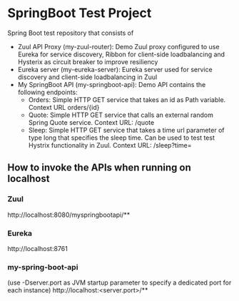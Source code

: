 # SpringBoot Test Project
Spring Boot test repository that consists of
- Zuul API Proxy (my-zuul-router): Demo Zuul proxy configured to use Eureka for service discovery, Ribbon for client-side loadbalancing and Hysterix as circuit breaker to improve resiliency
- Eureka server  (my-eureka-server): Eureka server used for service discovery and client-side loadbalancing in Zuul
- My SpringBoot API (my-springboot-api): Demo API contains the following endpoints: 
	- Orders: Simple HTTP GET service that takes an id as Path variable. Context URL orders/{id}
	- Quote: Simple HTTP GET service that calls an external random Spring Quote service. Context URL: /quote
	- Sleep: Simple HTTP GET service that takes a time url parameter of type long that specifies the sleep time. Can be used to test test Hystrix functionality in Zuul. Context URL: /sleep?time=<long time>

## How to invoke the APIs when running on localhost 

### Zuul
http://localhost:8080/myspringbootapi/**

### Eureka
http://localhost:8761

### my-spring-boot-api
(use -Dserver.port as JVM startup parameter to specify a dedicated port for each instance)
http://localhost:<server.port>/**
